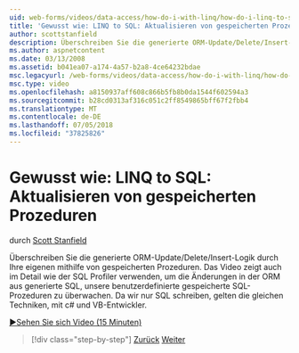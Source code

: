 ```yaml
---
uid: web-forms/videos/data-access/how-do-i-with-linq/how-do-i-linq-to-sql-updating-with-stored-procedures
title: 'Gewusst wie: LINQ to SQL: Aktualisieren von gespeicherten Prozeduren | Microsoft-Dokumentation'
author: scottstanfield
description: Überschreiben Sie die generierte ORM-Update/Delete/Insert-Logik durch Ihre eigenen mithilfe von gespeicherten Prozeduren. Das Video wird gezeigt, im Detail wie verwenden Sie die SQL Profiler...
ms.author: aspnetcontent
ms.date: 03/13/2008
ms.assetid: b041ea07-a174-4a57-b2a8-4ce64232bdae
msc.legacyurl: /web-forms/videos/data-access/how-do-i-with-linq/how-do-i-linq-to-sql-updating-with-stored-procedures
msc.type: video
ms.openlocfilehash: a8150937aff608c866b5fb8b0da1544f602594a3
ms.sourcegitcommit: b28cd0313af316c051c2ff8549865bff67f2fbb4
ms.translationtype: MT
ms.contentlocale: de-DE
ms.lasthandoff: 07/05/2018
ms.locfileid: "37825826"
---
```

<a name="how-do-i-linq-to-sql-updating-with-stored-procedures"></a>Gewusst wie: LINQ to SQL: Aktualisieren von gespeicherten Prozeduren
====================
durch [Scott Stanfield](https://github.com/scottstanfield)

Überschreiben Sie die generierte ORM-Update/Delete/Insert-Logik durch Ihre eigenen mithilfe von gespeicherten Prozeduren. Das Video zeigt auch im Detail wie der SQL Profiler verwenden, um die Änderungen in der ORM aus generierte SQL, unsere benutzerdefinierte gespeicherte SQL-Prozeduren zu überwachen. Da wir nur SQL schreiben, gelten die gleichen Techniken, mit c# und VB-Entwickler.

[&#9654;Sehen Sie sich Video (15 Minuten)](https://channel9.msdn.com/Blogs/ASP-NET-Site-Videos/how-do-i-linq-to-sql-updating-with-stored-procedures)

> [!div class="step-by-step"]
> [Zurück](how-do-i-linq-to-sql-using-stored-procedures.md)
> [Weiter](how-do-i-linq-to-sql-executing-arbitrary-sql.md)
